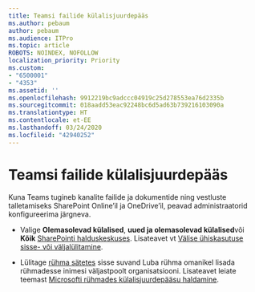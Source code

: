 ```yaml
---
title: Teamsi failide külalisjuurdepääs
ms.author: pebaum
author: pebaum
ms.audience: ITPro
ms.topic: article
ROBOTS: NOINDEX, NOFOLLOW
localization_priority: Priority
ms.custom:
- "6500001"
- "4353"
ms.assetid: ''
ms.openlocfilehash: 9912219bc9adccc04919c25d278553ea76d2335b
ms.sourcegitcommit: 018aadd53eac92248bc6d5ad63b739216103090a
ms.translationtype: HT
ms.contentlocale: et-EE
ms.lasthandoff: 03/24/2020
ms.locfileid: "42940252"
---
```

# <a name="guest-access-to-teams-files"></a>Teamsi failide külalisjuurdepääs

Kuna Teams tugineb kanalite failide ja dokumentide ning vestluste talletamiseks SharePoint Online’il ja OneDrive’il, peavad administraatorid konfigureerima järgneva.

- Valige **Olemasolevad külalised**, **uued ja olemasolevad külalised**või **Kõik** [SharePointi halduskeskuses](https://admin.microsoft.com/sharepoint?page=sharing&modern=true). Lisateavet vt [Välise ühiskasutuse sisse- või väljalülitamine](https://docs.microsoft.com/sharepoint/turn-external-sharing-on-or-off).

- Lülitage [rühma sätetes](https://admin.microsoft.com/Adminportal/Home?source=applauncher#/SettingsMultiPivot/:/Settings/L1/O365Groups) sisse suvand Luba rühma omanikel lisada rühmadesse inimesi väljastpoolt organisatsiooni. Lisateavet leiate teemast [Microsofti rühmades külalisjuurdepääsu haldamine](https://docs.microsoft.com/microsoftteams/teams-dependencies#control-guest-access-in-office-365-groups).
